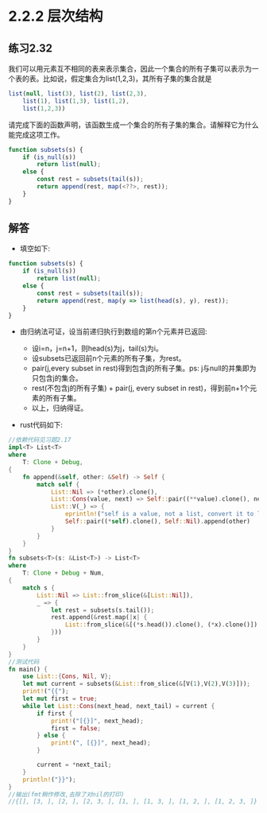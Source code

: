 # 2.2.2 层次结构
## 练习2.32
我们可以用元素互不相同的表来表示集合，因此一个集合的所有子集可以表示为一个表的表。比如说，假定集合为list(1,2,3)，其所有子集的集合就是
```javascript
list(null, list(3), list(2), list(2,3), 
    list(1), list(1,3), list(1,2), 
    list(1,2,3))
```
请完成下面的函数声明，该函数生成一个集合的所有子集的集合。请解释它为什么能完成这项工作。
```javascript
function subsets(s) {
    if (is_null(s))
        return list(null);
    else {
        const rest = subsets(tail(s));
        return append(rest, map(<??>, rest));
    }
}
```

## 解答
* 填空如下:
```javascript
function subsets(s) {
    if (is_null(s))
        return list(null);
    else {
        const rest = subsets(tail(s));
        return append(rest, map(y => list(head(s), y), rest));
    }
}
```
* 由归纳法可证，设当前递归执行到数组的第n个元素并已返回:
    * 设i=n，j=n+1，则head(s)为j，tail(s)为i。
    * 设subsets已返回前n个元素的所有子集，为rest。
    * pair(j,every subset in rest)得到包含j的所有子集。ps: j与null的并集即为只包含j的集合。
    * rest(不包含j的所有子集) + pair(j, every subset in rest)，得到前n+1个元素的所有子集。
    * 以上，归纳得证。 

* rust代码如下:
```rust
//依赖代码见习题2.17
impl<T> List<T>
where
    T: Clone + Debug,
{
    fn append(&self, other: &Self) -> Self {
        match self {
            List::Nil => (*other).clone(),
            List::Cons(value, next) => Self::pair((**value).clone(), next.append(other)),
            List::V(_) => {
                eprintln!("self is a value, not a list, convert it to list");
                Self::pair((*self).clone(), Self::Nil).append(other)
            }
        }
    }
}
fn subsets<T>(s: &List<T>) -> List<T>
where
    T: Clone + Debug + Num,
{
    match s {
        List::Nil => List::from_slice(&[List::Nil]),
        _ => {
            let rest = subsets(s.tail());
            rest.append(&rest.map(|x| {
                List::from_slice(&[(*s.head()).clone(), (*x).clone()])
            }))
        }
    }
}
//测试代码
fn main() {
    use List::{Cons, Nil, V};
    let mut current = subsets(&List::from_slice(&[V(1),V(2),V(3)]));
    print!("{{");
    let mut first = true;
    while let List::Cons(next_head, next_tail) = current {
        if first {
            print!("[{}]", next_head);
            first = false;
        } else {
            print!(", [{}]", next_head);
        }

        current = *next_tail;
    }
    println!("}}");
}
//输出(fmt稍作修改,去除了对nil的打印)
//{[], [3, ], [2, ], [2, 3, ], [1, ], [1, 3, ], [1, 2, ], [1, 2, 3, ]}
```